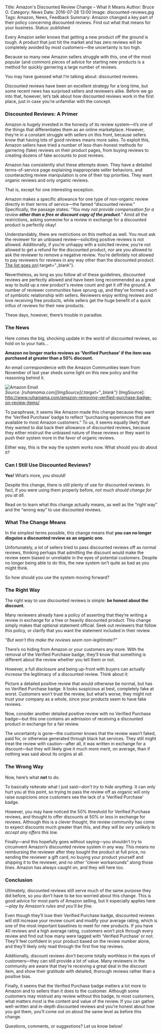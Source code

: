 Title: Amazon's Discounted Review Change – What It Means
Author: Bruce O.
Category: News
Date: 2016-07-26 13:00
Image: discounted-reviews.jpg
Tags: Amazon, News, Feedback
Summary: Amazon changed a key part of their policy concerning discounted reviews. Find out what that means for your business.
Status: published

Every Amazon seller knows that getting a new product off the ground is tough. A product that just hit the market and has zero reviews will be completely avoided by most customers—the uncertainty is too high. 

Because so many new Amazon sellers struggle with this, one of the most popular (and common) pieces of advice for starting new products is a method for quickly garnering a large number of reviews.

You may have guessed what I’m talking about: discounted reviews.

Discounted reviews have been an excellent strategy for a long time, but some recent news has surprised sellers and reviewers alike. Before we go into that, however, let’s talk about how discounted reviews work in the first place, just in case you’re unfamiliar with the concept.

### Discounted Reviews: A Primer

Amazon is hugely invested in the honesty of its review system—it’s one of the things that differentiates them as an online marketplace. However, they’re in a constant struggle with sellers on this front, because sellers know that having lots of good reviews means more sales. To exploit this, Amazon sellers have tried a number of less-than-honest methods for garnering (fake) reviews on their product pages, from buying reviews to creating dozens of fake accounts to post reviews. 

Amazon has consistently shut these attempts down. They have a detailed terms-of-service page explaining inappropriate seller behaviors, and counteracting review manipulation is one of their top priorities. They want organic reviews and only organic reviews.

That is, except for one interesting exception. 

Amazon makes a specific allowance for one type of non-organic review directly in their terms of service—the famed “discounted review.” Specifically, the passage states: *”You may not provide compensation for a review **other than a free or discount copy of the product**.”* Amid all the restrictions, asking someone for a review in exchange for a discounted product is perfectly okay!

Understandably, there are restrictions on this method as well. You must ask the reviewer for an unbiased review—soliciting positive reviews is not allowed. Additionally, if you’re unhappy with a solicited review, you’re not allowed to get a refund for the discounted product, nor are you allowed to ask the reviewer to remove a negative review. You’re definitely not allowed to pay reviewers for reviews in any way other than the discounted product. [The list goes on][ProhibitedLink]{:target="_blank"}.

[ProhibitedLink]: https://www.amazon.com/gp/help/customer/display.html?nodeId=200414320

Nevertheless, as long as you follow all of these guidelines, discounted reviews are perfectly allowed and have been long recommended as a great way to build up a new product's review count and get it off the ground. A number of reviewer communities have sprung up, and they’ve formed a sort of symbiotic relationship with sellers. Reviewers enjoy writing reviews and love receiving free products, while sellers get the huge benefit of a quick influx of reviews for their new products. 

These days, however, there’s trouble in paradise.

### The News

Here comes the big, shocking update in the world of discounted reviews, so hold on to your hats…

**Amazon no longer marks reviews as ‘Verified Purchase’ if the item was purchased at greater than a 50% discount.**

An email correspondence with the Amazon Communities team from November of last year sheds some light on this new policy and the reasoning behind it.


 ![Amazon Email](/images/blog/2016/07/discounted-review-email.jpg)  
*Source: [ruhamama.com][ImgSource]{:target="_blank"}*
[ImgSource]: http://www.ruhamama.com/amazon-removing-verified-purchase-badge-on-review-items/

To paraphrase, it seems like Amazon made this change because they want the ‘Verified Purchase’ badge to reflect “purchasing experiences that are available to most Amazon customers.” To us, it seems equally likely that they wanted to dial back their allowance of discounted reviews, because they either mistrust the unbiased nature of these reviews or they want to push their system more in the favor of organic reviews. 

Either way, this is the way the system works now. What should you do about it?

### Can I Still Use Discounted Reviews?

**Yes!** What’s more, you should!

Despite this change, there is still plenty of use for discounted reviews. In fact, if you were using them properly before, *not much should change for you at all.* 

Read on to learn what this change actually means, as well as the “right way” and the “wrong way” to use discounted reviews.

### What The Change Means

In the simplest terms possible, this change means that **you can no longer disguise a discounted review as an organic one**. 

Unfortunately, a lot of sellers tried to pass discounted reviews off as normal reviews, thinking perhaps that admitting the discount would make the review seem biased or unreliable in the eyes of potential customers. Despite no longer being able to do this, the new system isn’t quite as bad as you might think.

So how should you use the system moving forward?

### The Right Way

The right way to use discounted reviews is simple: **be honest about the discount.** 

Many reviewers already have a policy of asserting that they’re writing a review in exchange for a free or heavily discounted product. This change simply makes that optional statement official. Seek out reviewers that follow this policy, or clarify that you want the statement included in their review.

*”But won’t this make the reviews seem non-legitimate?”*

There’s no hiding from Amazon or your customers any more. With the removal of the Verified Purchase badge, they’ll know that something is different about the review whether you tell them or not.

However, a full disclosure and being up-front with buyers can actually *increase* the legitimacy of a discounted review. Think about it:

Picture a detailed positive review that would otherwise be normal, but has no Verified Purchase badge. It looks suspicious at best, completely fake at worst. Customers won’t trust the review, but what’s worse, they might not trust your company as a whole, since your products seem to have fake reviews.

Now, consider another detailed positive review with no Verified Purchase badge—but this one contains an admission of receiving a discounted product in exchange for a fair review. 

The uncertainty is gone—the customer knows that the review wasn’t faked, paid for, or otherwise generated through black hat services. They still might treat the review with caution—after all, it was written in exchange for a discount—but they will likely give it much more merit, on average, than if nothing was said about its origins at all.

### The Wrong Way 

Now, here’s what **not** to do.

To basically reiterate what I just said—*don’t try to hide anything*. It can only hurt you at this point, so trying to pass the review off as organic will only raise suspicions once customers see the lack of a ‘Verified Purchase’ badge. 

However, you may have noticed the 50% threshold for Verified Purchase reviews, and thought to offer discounts at 50% or less in exchange for reviews. Although this is a clever thought, the review community has come to expect discounts much greater than this, and *they will be very unlikely to accept any offers this low.* 

Finally—and this hopefully goes without saying—you shouldn’t try to circumvent Amazon’s discounted review system in any way. This means no reimbursing the reviewer after they bought the product at full price, no sending the reviewer a gift card, no buying your product yourself and shipping it to the reviewer, and no other “clever workarounds” along those lines. Amazon has always caught on, and they will here too.

### Conclusion

Ultimately, discounted reviews still serve much of the same purpose they did before, so you don’t have to be too worried about this change. This is good advice for most parts of Amazon selling, but it especially applies here—*play by Amazon’s rules and you’ll be fine*.

Even though they’ll lose their Verified Purchase badge, discounted reviews will still increase your review count and modify your average rating, which is one of the most important baselines to meet for new products. If you have 40 reviews and a high average rating, customers won’t pick through every review and find out how many were tagged with ‘Verified Purchase’ or not. They’ll feel confident in your product based on the review number alone, and they’ll likely only read through the first five top reviews. 

Additionally, discount reviews don’t become totally worthless in the eyes of customers—they can still provide a lot of value. Many reviewers in the community are aware that they’re receiving a great deal in the discount item, and show their gratitude with detailed, thorough reviews rather than a positive bias.

Finally, it seems that the Verified Purchase badge matters a lot more to Amazon and to sellers than it does to the customer. Although some customers may mistrust any review without this badge, to most customers, what matters most is the content and value of the review. If you can gather well-written and in-depth discounted reviews and you’re honest about how you got them, you’ll come out on about the same level as before this change.

Questions, comments, or suggestions? Let us know below! 
